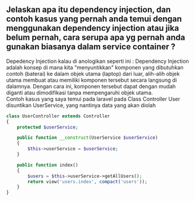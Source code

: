 ## Jelaskan apa itu dependency injection, dan contoh kasus yang pernah anda temui dengan menggunakan dependency injection atau jika belum pernah, cara serupa apa yg pernah anda gunakan biasanya dalam service container ?


Depedency Injection kalau di anologikan seperti ini :
Dependency Injection adalah konsep di mana kita "menyuntikkan" komponen yang dibutuhkan contoh (baterai) ke dalam objek utama (laptop) dari luar, alih-alih objek utama membuat atau memiliki komponen tersebut secara langsung di dalamnya. Dengan cara ini, komponen tersebut dapat dengan mudah diganti atau dimodifikasi tanpa mempengaruhi objek utama.
<br/>
Contoh kasus yang saya temui pada laravel
pada Class Controller User disuntikan UserService, yang nantinya data yang akan diolah

```php
class UserController extends Controller
{
    protected $userService;

    public function __construct(UserService $userService)
    {
        $this->userService = $userService;
    }

    public function index()
    {
        $users = $this->userService->getAllUsers();
        return view('users.index', compact('users'));
    }
}
```